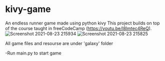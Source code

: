 # kivy-game
An endless runner game made using python kivy 
This project builds on top of the course taught in freeCodeCamp (https://youtu.be/l8Imtec4ReQ).
![Screenshot 2021-08-23 215934](https://user-images.githubusercontent.com/50132093/130483493-7321a84a-c25e-4dd1-a6aa-198ef02f365a.jpg)
![Screenshot 2021-08-23 215825](https://user-images.githubusercontent.com/50132093/130483573-9dd53bfd-ff67-4d67-8265-8a51d91e86fa.jpg)


All game files and resourse are under 'galaxy' folder

-Run main.py to start game
